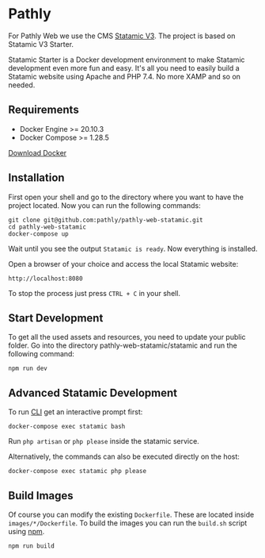 # Pathly

For Pathly Web we use the CMS [Statamic V3](https://www.statamic.com). The project is based on Statamic V3 Starter.

Statamic Starter is a Docker development environment to make Statamic development even more fun and easy. It's all you need to easily build a Statamic website using Apache and PHP 7.4. No more XAMP and so on needed.

## Requirements

* Docker Engine >= 20.10.3
* Docker Compose >= 1.28.5

[Download Docker](https://docs.docker.com/get-docker/)

## Installation

First open your shell and go to the directory where you want to have the project located.
Now you can run the following commands:

``` 
git clone git@github.com:pathly/pathly-web-statamic.git
cd pathly-web-statamic
docker-compose up
```

Wait until you see the output `Statamic is ready`. Now everything is installed.

Open a browser of your choice and access the local Statamic website:

```
http://localhost:8080
```

To stop the process just press `CTRL + C` in your shell.

## Start Development

To get all the used assets and resources, you need to update your public folder. 
Go into the directory pathly-web-statamic/statamic and run the following command:

```
npm run dev
```

## Advanced Statamic Development

To run [CLI](https://statamic.dev/cli) get an interactive prompt first:

```
docker-compose exec statamic bash
```

Run `php artisan` or `php please` inside the statamic service.

Alternatively, the commands can also be executed directly on the host:

```
docker-compose exec statamic php please
```

## Build Images
Of course you can modify the existing `Dockerfile`. These are located inside `images/*/Dockerfile`. To build the images you can run the `build.sh` script using [npm](https://www.npmjs.com/).

```
npm run build
```
